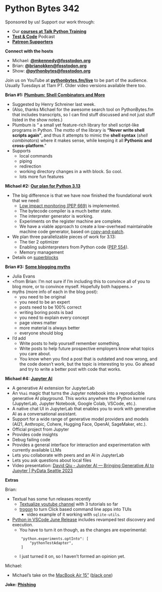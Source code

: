 # Python Bytes 342

Sponsored by us! Support our work through:

- Our [**courses at Talk Python Training**](https://training.talkpython.fm/)
- [**Test & Code**](https://testandcode.com/) Podcast
- [**Patreon Supporters**](https://www.patreon.com/pythonbytes)

**Connect with the hosts**

- Michael: [**@mkennedy@fosstodon.org**](https://fosstodon.org/@mkennedy)
- Brian: [**@brianokken@fosstodon.org**](https://fosstodon.org/@brianokken)
- Show: [**@pythonbytes@fosstodon.org**](https://fosstodon.org/@pythonbytes)

Join us on YouTube at [**pythonbytes.fm/live**](https://pythonbytes.fm/stream/live) to be part of the audience. Usually Tuesdays at 11am PT. Older video versions available there too.

**Brian #1:** [**Plumbum: Shell Combinators and More**](https://plumbum.readthedocs.io/en/latest/)

- Suggested by Henry Schreiner last week.
- (Also, thanks Michael for the awesome search tool on PythonBytes.fm that includes transcripts, so I can find stuff discussed and not just stuff listed in the show notes.)
- Plumbum is “ a small yet feature-rich library for shell script-like programs in Python. The motto of the library is **“Never write shell scripts again”**, and thus it attempts to mimic the **shell syntax** (*shell combinators*) where it makes sense, while keeping it all **Pythonic and cross-platform**.”
- Supports
    - local commands
    - piping
    - redirection
    - working directory changes in a with block. So cool.
    - lots more fun features

**Michael #2:**  [**Our plan for Python 3.13**](https://github.com/faster-cpython/ideas/blob/main/3.13/README.md)

- The big difference is that we have now finished the foundational work that we need:
    - [Low impact monitoring (PEP 669)](https://peps.python.org/pep-0669/) is implemented.
    - The bytecode compiler is a much better state.
    - The interpreter generator is working.
    - Experiments on the register machine are complete.
    - We have a viable approach to create a low-overhead maintainable machine code generator, based on [copy-and-patch](https://fredrikbk.com/publications/copy-and-patch.pdf).
- We plan three parallelizable pieces of work for 3.13:
    - The tier 2 optimizer
    - Enabling subinterpreters from Python code ([PEP 554](https://peps.python.org/pep-0554/)).
    - Memory management
- Details on [superblocks](https://github.com/faster-cpython/ideas/issues/557#issuecomment-1464097006) 


**Brian #3:** [**Some blogging myths**](https://jvns.ca/blog/2023/06/05/some-blogging-myths/#myth-everyone-should-blog)

- Julia Evans
- <from Brian: I’m not sure if I’m including this to convince all of you to blog more, or to convince myself. Hopefully both happens.> 
- myths (more info of each in the blog post):
    - you need to be original
    - you need to be an expert
    - posts need to be 100% correct
    - writing boring posts is bad
    - you need to explain every concept
    - page views matter
    - more material is always better
    - everyone should blog
- I’d add
    - Write posts to help yourself remember something.
    - Write posts to help future prospective employers know what topics you care about.
    - You know when you find a post that is outdated and now wrong, and the code doesn’t work, but the topic is interesting to you. Go ahead and try to write a better post with code that works.

**Michael #4:** [**Jupyter AI**](https://github.com/jupyterlab/jupyter-ai)

- A generative AI extension for JupyterLab
- An `%%ai` magic that turns the Jupyter notebook into a reproducible generative AI playground. This works anywhere the IPython kernel runs (JupyterLab, Jupyter Notebook, Google Colab, VSCode, etc.).
- A native chat UI in JupyterLab that enables you to work with generative AI as a conversational assistant.
- Support for a wide range of generative model providers and models (AI21, Anthropic, Cohere, Hugging Face, OpenAI, SageMaker, etc.).
- Official project from Jupyter 
- Provides code insights
- Debug failing code
- Provides a general interface for interaction and experimentation with currently available LLMs
- Lets you collaborate with peers and an Al in JupyterLab
- Lets you ask questions about local files
- Video presentation: [David Qiu - Jupyter AI — Bringing Generative AI to Jupyter | PyData Seattle 2023](https://www.youtube.com/watch?v=T0rzH_KslKQ)

**Extras**

Brian:

- Textual has some fun releases recently
    - [Textualize youtube channel](https://www.youtube.com/channel/UCo4nHAZv_cIlAiCSP2IyiOA) with 3 tutorials so far
    - [trogon](https://github.com/Textualize/trogon) to turn Click based command line apps into TUIs
        - video example of it working with `sqlite-utils`. 
- [Python in VSCode June Release](https://devblogs.microsoft.com/python/python-in-visual-studio-code-june-2023-release/) includes revamped test discovery and execution.
    - You have to turn it on though, as the changes are experimental:
    ```
        "python.experiments.optInto": [
            "pythonTestAdapter",
        ]
    ```
    - I just turned it on, so I haven’t formed an opinion yet. 

Michael:

- Michael’s take on the [MacBook Air 15”](https://www.apple.com/macbook-air-13-and-15-m2/) ([black one](https://images.macrumors.com/article-new/2022/06/m2-macbook-air-midnight.jpeg))

**Joke:**  [**Phishing**](https://devhumor.com/media/phishing)
